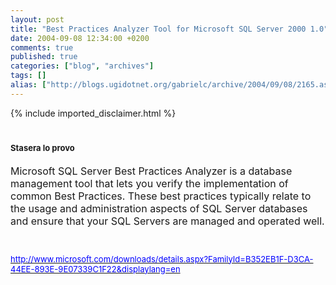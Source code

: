 ```yaml
---
layout: post
title: "Best Practices Analyzer Tool for Microsoft SQL Server 2000 1.0"
date: 2004-09-08 12:34:00 +0200
comments: true
published: true
categories: ["blog", "archives"]
tags: []
alias: ["http://blogs.ugidotnet.org/gabrielc/archive/2004/09/08/2165.aspx"]
---
```

<!-- more -->
{% include imported_disclaimer.html %}
<H1 class=pageHeading><FONT size=2>Stasera lo provo</FONT></H1>
<P><FONT size=2><FONT size=3>Microsoft SQL Server Best Practices Analyzer is a database management tool that lets you verify the implementation of common Best Practices. These best practices typically relate to the usage and administration aspects of SQL Server databases and ensure that your SQL Servers are managed and operated well.</FONT></P>
<P>&nbsp;</P>
<P><A href="http://www.microsoft.com/downloads/details.aspx?FamilyId=B352EB1F-D3CA-44EE-893E-9E07339C1F22&amp;displaylang=en"><FONT color=#0000ff>http://www.microsoft.com/downloads/details.aspx?FamilyId=B352EB1F-D3CA-44EE-893E-9E07339C1F22&amp;displaylang=en</FONT></A></P></FONT>
